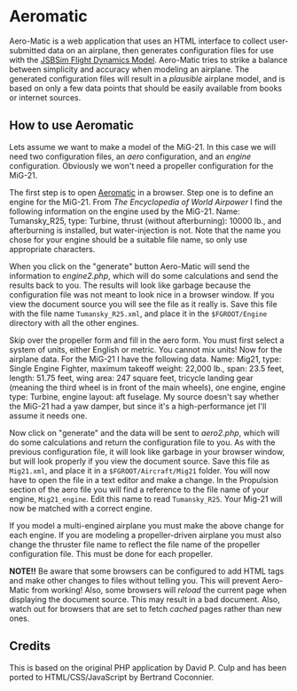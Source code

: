 # Aeromatic
Aero-Matic is a web application that uses an HTML interface to collect user-submitted data on an airplane, then generates configuration files for use with the [JSBSim Flight Dynamics Model](https://github.com/JSBSim-Team/jsbsim). Aero-Matic tries to strike a balance between simplicity and accuracy when modeling an airplane. The generated configuration files will result in a *plausible* airplane model, and is based on only a few data points that should be easily available from books or internet sources.

## How to use Aeromatic
Lets assume we want to make a model of the MiG-21. In this case we will need two configuration files, an *aero* configuration, and an *engine* configuration. Obviously we won't need a propeller configuration for the MiG-21.

The first step is to open [Aeromatic](https://jsbsim-team.github.io/aeromatic) in a browser. Step one is to define an engine for the MiG-21. From *The Encyclopedia of World Airpower* I find the following information on the engine used by the MiG-21. Name: Tumansky_R25, type: Turbine, thrust (without afterburning): 10000 lb., and afterburning is installed, but water-injection is not. Note that the name you chose for your engine should be a suitable file name, so only use appropriate characters.

When you click on the "generate" button Aero-Matic will send the information to *engine2.php*, which will do some calculations and send the results back to you. The results will look like garbage because the configuration file was not meant to look nice in a browser window. If you view the document source you will see the file as it really is. Save this file with the file name `Tumansky_R25.xml`, and place it in the `$FGROOT/Engine` directory with all the other engines.

Skip over the propeller form and fill in the aero form. You must first select a system of units, either English or metric. You cannot mix units! Now for the airplane data. For the MiG-21 I have the following data. Name: Mig21, type: Single Engine Fighter, maximum takeoff weight: 22,000 lb., span: 23.5 feet, length: 51.75 feet, wing area: 247 square feet, tricycle landing gear (meaning the third wheel is in front of the main wheels), one engine, engine type: Turbine, engine layout: aft fuselage. My source doesn't say whether the MiG-21 had a yaw damper, but since it's a high-performance jet I'll assume it needs one.

Now click on "generate" and the data will be sent to *aero2.php*, which will do some calculations and return the configuration file to you. As with the previous configuration file, it will look like garbage in your browser window, but will look properly if you view the document source. Save this file as `Mig21.xml`, and place it in a `$FGROOT/Aircraft/Mig21` folder. You will now have to open the file in a text editor and make a change. In the Propulsion section of the aero file you will find a reference to the file name of your engine, `Mig21_engine`. Edit this name to read `Tumansky_R25`. Your Mig-21 will now be matched with a correct engine.

If you model a multi-engined airplane you must make the above change for each engine. If you are modeling a propeller-driven airplane you must also change the thruster file name to reflect the file name of the propeller configuration file. This must be done for each propeller.

**NOTE!!** Be aware that some browsers can be configured to add HTML tags and make other changes to files without telling you. This will prevent Aero-Matic from working! Also, some browsers will *reload* the current page when displaying the document source. This may result in a bad document. Also, watch out for browsers that are set to fetch *cached* pages rather than new ones.


## Credits
This is based on the original PHP application by David P. Culp and has been ported to HTML/CSS/JavaScript by Bertrand Coconnier.
